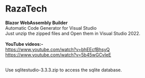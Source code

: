 # RazaTech
<strong>Blazor WebAssembly Builder</strong>
<br>
Automatic Code Generator for Visual Studio
<br>
Just unzip the zipped files and Open them in Visual Studio 2022.
<br><br>
<strong>YouTube videos:-</strong>
<br>
https://www.youtube.com/watch?v=bhEEcfBhsyQ<br>
https://www.youtube.com/watch?v=5b45wGCvIeE

<br>
Use sqlitestudio-3.3.3.zip to access the sqlite database.
